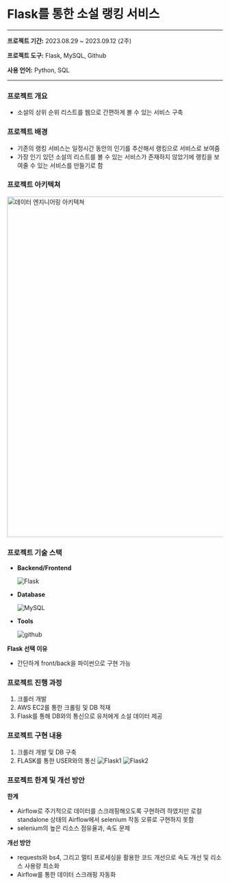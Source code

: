 # Flask를 통한 소설 랭킹 서비스

---

**프로젝트 기간:** 2023.08.29 ~ 2023.09.12 (2주)

**프로젝트 도구:** Flask, MySQL, Github

**사용 언어:** Python, SQL

---

### ****프로젝트 개요****

- 소설의 상위 순위 리스트를 웹으로 간편하게 볼 수 있는 서비스 구축

### 프로젝트 배경

- 기존의 랭킹 서비스는 일정시간 동안의 인기를 추산해서 랭킹으로 서비스로 보여줌
- 가장 인기 있던 소설의 리스트를 볼 수 있는 서비스가 존재하지 않았기에 랭킹을 보여줄 수 있는 서비스를 만들기로 함

### 프로젝트 아키텍쳐
<img width="793" alt="데이터 엔지니어링 아키텍쳐" src="https://github.com/s2lky/Munpia/assets/132236456/551d8ae1-dd5a-406b-95d9-7f754289809e">

### 프로젝트 기술 스택

- **Backend/Frontend**
    
    ![Flask](https://img.shields.io/badge/flask-000000?style=for-the-badge&logo=flask&logoColor=white)
    
- **Database**
    
    ![MySQL](https://img.shields.io/badge/mysql-4479A1?style=for-the-badge&logo=mysql&logoColor=white)
    
- **Tools**
    
    ![github](https://img.shields.io/badge/github-181717?style=for-the-badge&logo=github&logoColor=white)
    

**Flask 선택 이유**

- 간단하게 front/back을 파이썬으로 구현 가능

### 프로젝트 진행 과정

1. 크롤러 개발
2. AWS EC2를 통한 크롤링 및 DB 적재
3. Flask를 통해 DB와의 통신으로 유저에게 소설 데이터 제공

### 프로젝트 구현 내용

1. 크롤러 개발 및 DB 구축
2. FLASK를 통한 USER와의 통신
![Flask1](https://github.com/s2lky/Munpia/assets/132236456/34e44d19-07fa-4282-9a51-b53d6c8de258)
![Flask2](https://github.com/s2lky/Munpia/assets/132236456/9c714ba4-9248-4267-ae6e-a7bd276788b6)

### 프로젝트 한계 및 개선 방안

**한계**

- Airflow로 주기적으로 데이터를 스크래핑해오도록 구현하려 하였지만 로컬 standalone 상태의 Airflow에서 selenium 작동 오류로 구현하지 못함
- selenium의 높은 리소스 점유율과, 속도 문제

**개선 방안**

- requests와 bs4, 그리고 멀티 프로세싱을 활용한 코드 개선으로 속도 개선 및 리소스 사용량 최소화
- Airflow를 통한 데이터 스크래핑 자동화
